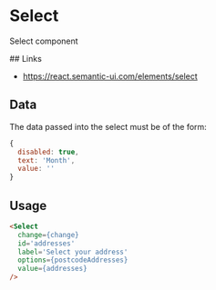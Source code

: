 # Select

Select component

## Links

- https://react.semantic-ui.com/elements/select

## Data

The data passed into the select must be of the form:

```js
{
  disabled: true,
  text: 'Month',
  value: ''
}
```

## Usage

```html
<Select
  change={change}
  id='addresses'
  label='Select your address'
  options={postcodeAddresses}
  value={addresses}
/>
```
